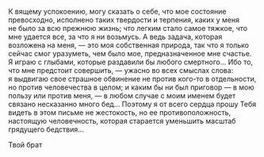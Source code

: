 К вящему успокоению, могу сказать о себе, что мое состояние превосходно, исполнено таких твердости и терпения, каких у меня не было за всю прежнюю жизнь; что легким стало самое тяжкое, что мне удается все, за что я ни возь­мусь. А ведь задача, которая возложена на меня, — это моя собственная природа, так что я только сейчас смог уразуметь, чем было мое, предназна­ченное мне счастье. Я играю с глыбами, которые раздавили бы любого смертного… Ибо то, что мне предстоит совершить, — ужасно во всех смыслах слова: я выдвигаю свое страшное обвинение не против кого-то в отдельности, но против человечества в целом; и каким бы ни был приговор — в мою пользу или против меня, — в любом случае с моим именем будет связано несказанно много бед… Поэтому я от всего сердца прошу Тебя видеть в этом письме не жестокость, но ее противоположность, настоящую человечность, которая старается уменьшить масштаб грядущего бедствия…

Твой брат